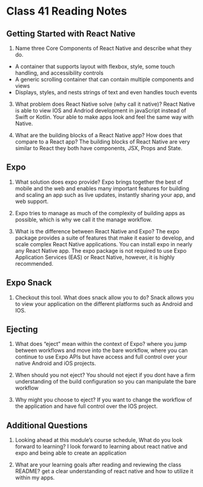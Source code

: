 

# Class 41 Reading Notes

## Getting Started with React Native

1) Name three Core Components of React Native and describe what they do.

- <View> A container that supports layout with flexbox, style, some touch handling, and accessibility controls
- <ScrollView> A generic scrolling container that can contain multiple components and views
- <Text> Displays, styles, and nests strings of text and even handles touch events

3) What problem does React Native solve (why call it native)? React Native is able to view IOS and Andriod development in javaScript instead of Swift or Kotlin. Your able to make apps look and feel the same way with Native. 

4) What are the building blocks of a React Native app? How does that compare to a React app? The building blocks of React Native are very similar to React they both have components, JSX, Props and State. 
   
## Expo

1) What solution does expo provide?  Expo brings together the best of mobile and the web and enables many important features for building and scaling an app such as live updates, instantly sharing your app, and web support.

2) Expo tries to manage as much of the complexity of building apps as possible, which is why we call it the manage workflow.

3) What is the difference between React Native and Expo? The expo package provides a suite of features that make it easier to develop, and scale complex React Native applications. You can install expo in nearly any React Native app. The expo package is not required to use Expo Application Services (EAS) or React Native, however, it is highly recommended. 

## Expo Snack

1) Checkout this tool. What does snack allow you to do? Snack allows you to view your application on the different platforms such as Android and IOS.

   
## Ejecting

1) What does “eject” mean within the context of Expo? where you jump between workflows and move into the bare workflow, where you can continue to use Expo APIs but have access and full control over your native Android and iOS projects.

2) When should you not eject? You should not eject if you dont have a firm understanding of the build configuration so you can manipulate the bare workflow 

3) Why might you choose to eject? If you want to change the workflow of the application and have full control over the IOS project.


## Additional Questions

1) Looking ahead at this module’s course schedule, What do you look forward to learning? I look forward to learning about react native and expo and being able to create an application

2) What are your learning goals after reading and reviewing the class README? get a clear understanding of react native and how to utilize it within my apps.

